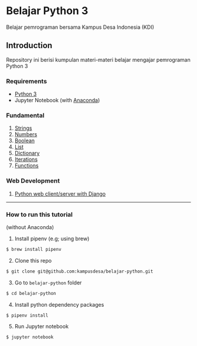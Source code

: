 # Belajar Python 3
Belajar pemrograman bersama Kampus Desa Indonesia (KDI)

## Introduction
Repository ini berisi kumpulan materi-materi belajar mengajar pemrograman Python 3

### Requirements
* [Python 3](https://www.python.org/downloads/)
* Jupyter Notebook (with [Anaconda](https://www.anaconda.com/products/individual))

### Fundamental
1. [Strings](https://kampusdesa.github.io/belajar-python/dasar/strings/)
2. [Numbers](https://kampusdesa.github.io/belajar-python/dasar/numbers/)
3. [Boolean](https://kampusdesa.github.io/belajar-python/dasar/boolean/)
4. [List](https://kampusdesa.github.io/belajar-python/dasar/lists/)
5. [Dictionary](https://kampusdesa.github.io/belajar-python/dasar/dictionary/)
6. [Iterations](https://kampusdesa.github.io/belajar-python/dasar/iteration/)
7. [Functions](https://kampusdesa.github.io/belajar-python/dasar/function/)

### Web Development
1. [Python web client/server with Django](https://github.com/krahman/django_koding)

---

### How to run this tutorial 
(without Anaconda)
1. Install pipenv (e.g; using brew)
```bash
$ brew install pipenv
```
2. Clone this repo
```bash
$ git clone git@github.com:kampusdesa/belajar-python.git
```
3. Go to `belajar-python` folder
```bash
$ cd belajar-python
```
4. Install python dependency packages
```bash
$ pipenv install
```
5. Run Jupyter notebook
```bash
$ jupyter notebook
```
